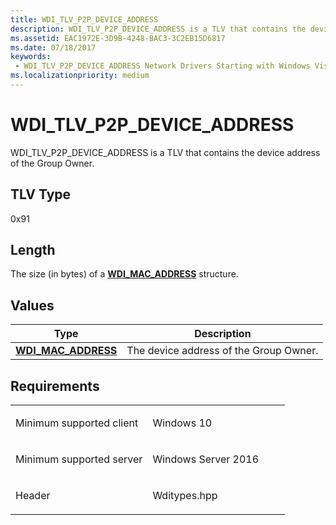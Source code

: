 ```yaml
---
title: WDI_TLV_P2P_DEVICE_ADDRESS
description: WDI_TLV_P2P_DEVICE_ADDRESS is a TLV that contains the device address of the Group Owner.
ms.assetid: EAC1972E-3D9B-4248-BAC3-3C2EB15D6817
ms.date: 07/18/2017
keywords:
 - WDI_TLV_P2P_DEVICE_ADDRESS Network Drivers Starting with Windows Vista
ms.localizationpriority: medium
---
```


# WDI\_TLV\_P2P\_DEVICE\_ADDRESS


WDI\_TLV\_P2P\_DEVICE\_ADDRESS is a TLV that contains the device address of the Group Owner.

## TLV Type


0x91

## Length


The size (in bytes) of a [**WDI\_MAC\_ADDRESS**](https://docs.microsoft.com/windows-hardware/drivers/ddi/dot11wdi/ns-dot11wdi-_wdi_mac_address) structure.

## Values


| Type                                              | Description                            |
|---------------------------------------------------|----------------------------------------|
| [**WDI\_MAC\_ADDRESS**](https://docs.microsoft.com/windows-hardware/drivers/ddi/dot11wdi/ns-dot11wdi-_wdi_mac_address) | The device address of the Group Owner. |

 

Requirements
------------

<table>
<colgroup>
<col width="50%" />
<col width="50%" />
</colgroup>
<tbody>
<tr class="odd">
<td><p>Minimum supported client</p></td>
<td><p>Windows 10</p></td>
</tr>
<tr class="even">
<td><p>Minimum supported server</p></td>
<td><p>Windows Server 2016</p></td>
</tr>
<tr class="odd">
<td><p>Header</p></td>
<td>Wditypes.hpp</td>
</tr>
</tbody>
</table>

 

 





